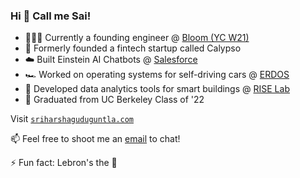 ### Hi 👋 Call me Sai!

- 🧑🏽‍💻 Currently a founding engineer @ [Bloom (YC W21)](https://bloomapp.com)
- 🌱 Formerly founded a fintech startup called Calypso
- ☁️ Built Einstein AI Chatbots @ [Salesforce](https://www.salesforceairesearch.com/)
- 🏎️ Worked on operating systems for self-driving cars @ [ERDOS](https://github.com/erdos-project/erdos)
- 🏬 Developed data analytics tools for smart buildings @ [RISE Lab](https://rise.berkeley.edu/)
- 🐻 Graduated from UC Berkeley Class of '22

Visit [`sriharshaguduguntla.com`](http://sriharshaguduguntla.com)

📫 Feel free to shoot me an [email](mailto:sreeharsha11@gmail.com) to chat! 

⚡ Fun fact: Lebron's the 🐐
